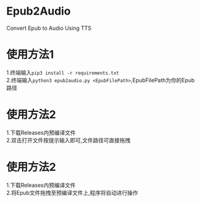 # Epub2Audio  
 Convert Epub to Audio Using TTS  

# 使用方法1  
 1.终端输入`pip3 install -r requirements.txt`  
 2.终端输入`python3 epub2audio.py <EpubFilePath>`,EpubFilePath为你的Epub路径

# 使用方法2  
 1.下载Releases内预编译文件  
 2.双击打开文件按提示输入即可,文件路径可直接拖拽

# 使用方法2  
 1.下载Releases内预编译文件  
 2.将Epub文件拖拽至预编译文件上,程序将自动进行操作